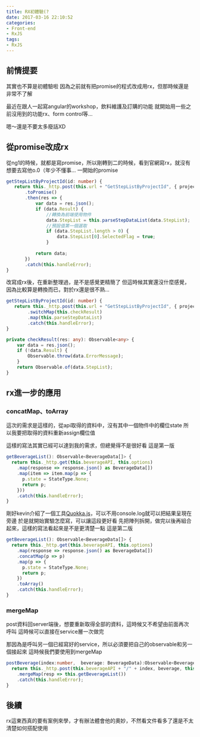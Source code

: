 ```yaml
---
title: RX初體驗(?
date: 2017-03-16 22:10:52
categories:
- Front-end
- RxJS
tags:
- RxJS
---
```


## 前情提要
其實也不算是初體驗啦
因為之前就有把promise的程式改成用rx，但那時候還是非常不了解

最近在跟人一起寫angular的workshop，飲料維護及訂購的功能
就開始用一些之前沒用到的功能rx、form control等...

嗯～還是不要太多廢話XD

## 從promise改成rx
從ng1的時候，就都是寫promise，所以剛轉到二的時候，看到官網寫rx，就沒有想要去寫他o.0（年少不懂事...
一開始的promise
``` typescript
getStepListByProjectId(id: number) {
   return this._http.post(this.url + "GetStepListByProjectId", { projectId: id })
       .toPromise()
       .then(res => {
           var data = res.json();
           if (data.Result) {
               //轉換為前端使用物件
               data.StepList = this.parseStepDataList(data.StepList);
               //預設值第一個選取
               if (data.StepList.length > 0) {
                   data.StepList[0].SelectedFlag = true;
               }
           
           return data;
       })
       .catch(this.handleError);
}
```

改寫成rx後，在重新整理過，是不是感覺更精簡了
但這時候其實還沒什麼感覺，因為比較算是轉換而已，對於rx還是很不熟...
``` typescript
getStepListByProjectId(id: number) {
   return this._http.post(this.url + "GetStepListByProjectId", { projectId: id })
        .switchMap(this.checkResult)
        .map(this.parseStepDataList)
        .catch(this.handleError);
}

private checkResult(res: any): Observable<any> {
    var data = res.json();
    if (!data.Result) {
        Observable.throw(data.ErrorMessage);
    }
    return Observable.of(data.StepList);
}

```

## rx進一步的應用

### concatMap、toArray
這次的需求是這樣的，從api取得的資料中，沒有其中一個物件中的欄位state
所以我要把取得的資料重新assign欄位值

這樣的寫法其實已經可以達到我的需求，但總覺得不是很好看
這是第一版
``` typescript
getBeverageList(): Observable<BeverageData[]> {
  return this._http.get(this.beverageAPI, this.options)
    .map(response => response.json() as BeverageData[])
    .map(item => item.map(p => {
      p.state = StateType.None;
      return p;
    }))
    .catch(this.handleError);
}
```

剛好kevin介紹了一個工具[Quokka.js](https://quokkajs.com/docs/)，可以不用console.log就可以把結果呈現在旁邊
於是就開始實驗怎麼寫，可以讓這段更好看
先把陣列拆開，做完以後再組合起來，這樣的寫法看起來是不是更清楚一點
這是第二版
``` typescript
getBeverageList(): Observable<BeverageData[]> {
  return this._http.get(this.beverageAPI, this.options)
    .map(response => response.json() as BeverageData[])
    .concatMap(p => p)
    .map(p => {
      p.state = StateType.None;
      return p;
    })
    .toArray()
    .catch(this.handleError);
}

```

### mergeMap
post資料回server端後，想要重新取得全部的資料，這時候又不希望由前面再次呼叫
這時候可以直接在service層一次做完

那因為是呼叫另一個已經寫好的service，所以必須要把自己的observable和另一個接起來
這時候我們要使用到mergeMap

``` typescript
postBeverage(index:number,  beverage: BeverageData):Observable<BeverageData[]> {
  return this._http.post(this.beverageAPI + "/" + index, beverage, this.options)
    .mergeMap(resp => this.getBeverageList())
    .catch(this.handleError);
}
```

## 後續
rx這東西真的要有案例來學，才有辦法體會他的奧妙，不然看文件看多了還是不太清楚如何搭配使用